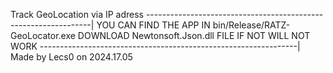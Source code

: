 Track GeoLocation via IP adress
----------------------------------------------------------------|
YOU CAN FIND THE APP IN bin/Release/RATZ-GeoLocator.exe 
DOWNLOAD Newtonsoft.Json.dll FILE IF NOT WILL NOT WORK
----------------------------------------------------------------|
Made by Lecs0 on 2024.17.05
